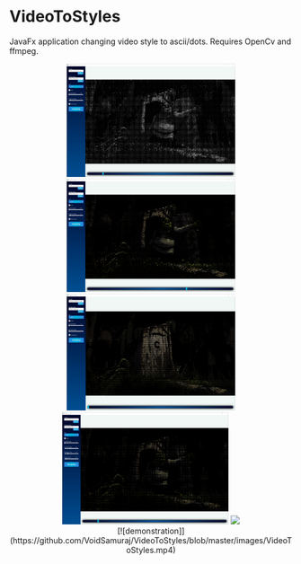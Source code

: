 # VideoToStyles
JavaFx application changing video style to ascii/dots. Requires OpenCv and ffmpeg.
<p align="center">
  <img src="https://github.com/VoidSamuraj/VideoToStyles/blob/master/images/dots1.png?raw=true"  width="300"/> 
  <img src="https://github.com/VoidSamuraj/VideoToStyles/blob/master/images/dots2.png?raw=true"  width="300"/> 
  <img src="https://github.com/VoidSamuraj/VideoToStyles/blob/master/images/dots3.png?raw=true"  width="300"/>
  <img src="https://github.com/VoidSamuraj/VideoToStyles/blob/master/images/ascii2.png?raw=true"  height="200"/>
  <img src="https://github.com/VoidSamuraj/VideoToStyles/blob/master/images/ascii1.png?raw=true"  height="200"/>
  <br/>
  [![demonstration]](https://github.com/VoidSamuraj/VideoToStyles/blob/master/images/VideoToStyles.mp4)
</p>
